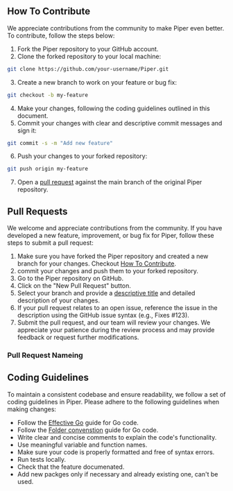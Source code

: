 ## How To Contribute

We appreciate contributions from the community to make Piper even better. To contribute, follow the steps below:

1. Fork the Piper repository to your GitHub account.
2. Clone the forked repository to your local machine:
```bash
git clone https://github.com/your-username/Piper.git
```
3. Create a new branch to work on your feature or bug fix:
```bash
git checkout -b my-feature
```
4. Make your changes, following the coding guidelines outlined in this document.
5. Commit your changes with clear and descriptive commit messages and sign it:
```bash
git commit -s -m "Add new feature"
```
6. Push your changes to your forked repository:
```bash
git push origin my-feature
```
7. Open a [pull request](#pull-requests) against the main branch of the original Piper repository.

## Pull Requests

We welcome and appreciate contributions from the community. If you have developed a new feature, improvement, or bug fix for Piper, follow these steps to submit a pull request:

1. Make sure you have forked the Piper repository and created a new branch for your changes. Checkout [How To Contribute](#How-to-contribute).
2. commit your changes and push them to your forked repository.
3. Go to the Piper repository on GitHub.
4. Click on the "New Pull Request" button.
5. Select your branch and provide a [descriptive title](#pull-request-nameing) and detailed description of your changes.
6. If your pull request relates to an open issue, reference the issue in the description using the GitHub issue syntax (e.g., Fixes #123).
7. Submit the pull request, and our team will review your changes. We appreciate your patience during the review process and may provide feedback or request further modifications.

### Pull Request Nameing

## Coding Guidelines


To maintain a consistent codebase and ensure readability, we follow a set of coding guidelines in Piper. Please adhere to the following guidelines when making changes:

* Follow the [Effective Go](https://go.dev/doc/effective_go) guide for Go code.
* Follow the [Folder convenstion](https://github.com/golang-standards/project-layout) guide for Go code.
* Write clear and concise comments to explain the code's functionality.
* Use meaningful variable and function names.
* Make sure your code is properly formatted and free of syntax errors.
* Run tests locally.
* Check that the feature documenated.
* Add new packges only if necessary and already existing one, can't be used. 